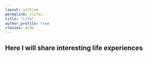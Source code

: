 ```yaml
---
layout: archive
permalink: /life/
title: "Life"
author_profile: true
classes: wide
---
```

## Here I will share interesting life experiences

